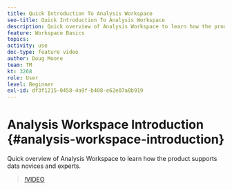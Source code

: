 ```yaml
---
title: Quick Introduction To Analysis Workspace 
seo-title: Quick Introduction To Analysis Workspace 
description: Quick overview of Analysis Workspace to learn how the product supports data novices and experts.
feature: Workspace Basics
topics: 
activity: use
doc-type: feature video
author: Doug Moore
team: TM
kt: 3268
role: User
level: Beginner
exl-id: df3f1215-0458-4a9f-b408-e62e07a0b919
---
```

# Analysis Workspace Introduction {#analysis-workspace-introduction}

Quick overview of Analysis Workspace to learn how the product supports data novices and experts.

>[!VIDEO](https://video.tv.adobe.com/v/28165/?quality=12)
